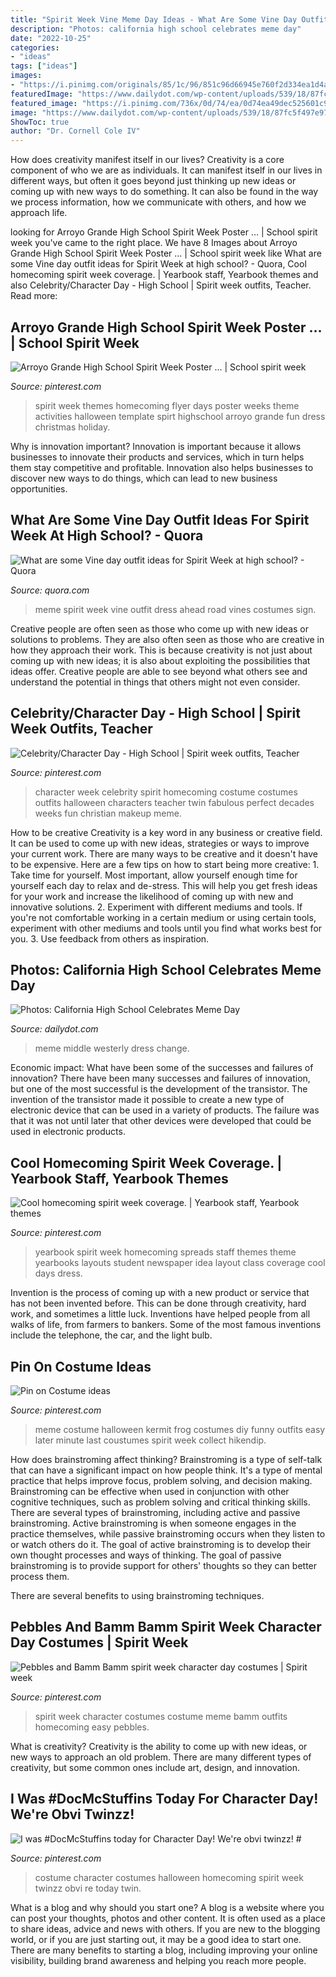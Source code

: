```yaml
---
title: "Spirit Week Vine Meme Day Ideas - What Are Some Vine Day Outfit Ideas For Spirit Week At High School?"
description: "Photos: california high school celebrates meme day"
date: "2022-10-25"
categories:
- "ideas"
tags: ["ideas"]
images:
- "https://i.pinimg.com/originals/85/1c/96/851c96d66945e760f2d334ea1d4a6b69.jpg"
featuredImage: "https://www.dailydot.com/wp-content/uploads/539/18/87fc5f497e97ba91-e1493734474559.jpg"
featured_image: "https://i.pinimg.com/736x/0d/74/ea/0d74ea49dec525601c9ade8fb721096c--meme-costume-costume-ideas.jpg"
image: "https://www.dailydot.com/wp-content/uploads/539/18/87fc5f497e97ba91-e1493734474559.jpg"
ShowToc: true
author: "Dr. Cornell Cole IV"
---
```



How does creativity manifest itself in our lives?
Creativity is a core component of who we are as individuals. It can manifest itself in our lives in different ways, but often it goes beyond just thinking up new ideas or coming up with new ways to do something. It can also be found in the way we process information, how we communicate with others, and how we approach life.

	

		
looking for Arroyo Grande High School Spirit Week Poster … | School spirit week you've came to the right place. We have 8 Images about Arroyo Grande High School Spirit Week Poster … | School spirit week like What are some Vine day outfit ideas for Spirit Week at high school? - Quora, Cool homecoming spirit week coverage. | Yearbook staff, Yearbook themes and also Celebrity/Character Day - High School | Spirit week outfits, Teacher. Read more:
		
    
## Arroyo Grande High School Spirit Week Poster … | School Spirit Week

<img loading=lazy src="https://i.pinimg.com/originals/85/1c/96/851c96d66945e760f2d334ea1d4a6b69.jpg" onerror="this.onerror=null;this.src='https://tse1.mm.bing.net/th?id=OIP.FzmuAE0oUc67EIoERtCDUAHaLc&amp;pid=15.1';" alt="Arroyo Grande High School Spirit Week Poster … | School spirit week">

_Source: pinterest.com_

>spirit week themes homecoming flyer days poster weeks theme activities halloween template spirt highschool arroyo grande fun dress christmas holiday. 

	

Why is innovation important?
Innovation is important because it allows businesses to innovate their products and services, which in turn helps them stay competitive and profitable. Innovation also helps businesses to discover new ways to do things, which can lead to new business opportunities.

    
## What Are Some Vine Day Outfit Ideas For Spirit Week At High School? - Quora

<img loading=lazy src="https://qph.fs.quoracdn.net/main-qimg-aa3c1d23fdee5ee7a3e0794ad2c8c829" onerror="this.onerror=null;this.src='https://tse4.mm.bing.net/th?id=OIP.qjwdI_3uXuej4HlK0sjIKQHaJ4&amp;pid=15.1';" alt="What are some Vine day outfit ideas for Spirit Week at high school? - Quora">

_Source: quora.com_

>meme spirit week vine outfit dress ahead road vines costumes sign. 

	

Creative people are often seen as those who come up with new ideas or solutions to problems. They are also often seen as those who are creative in how they approach their work. This is because creativity is not just about coming up with new ideas; it is also about exploiting the possibilities that ideas offer. Creative people are able to see beyond what others see and understand the potential in things that others might not even consider.

    
## Celebrity/Character Day - High School | Spirit Week Outfits, Teacher

<img loading=lazy src="https://i.pinimg.com/originals/a2/82/24/a28224b885fb8aed21d88e3c261f8857.jpg" onerror="this.onerror=null;this.src='https://tse3.mm.bing.net/th?id=OIP.vC_FSQRvEY-BYAqE5EM0KgHaLH&amp;pid=15.1';" alt="Celebrity/Character Day - High School | Spirit week outfits, Teacher">

_Source: pinterest.com_

>character week celebrity spirit homecoming costume costumes outfits halloween characters teacher twin fabulous perfect decades weeks fun christian makeup meme. 

	

How to be creative
Creativity is a key word in any business or creative field. It can be used to come up with new ideas, strategies or ways to improve your current work. There are many ways to be creative and it doesn't have to be expensive. Here are a few tips on how to start being more creative: 1. Take time for yourself. Most important, allow yourself enough time for yourself each day to relax and de-stress. This will help you get fresh ideas for your work and increase the likelihood of coming up with new and innovative solutions. 2. Experiment with different mediums and tools. If you're not comfortable working in a certain medium or using certain tools, experiment with other mediums and tools until you find what works best for you. 3. Use feedback from others as inspiration.

    
## Photos: California High School Celebrates Meme Day

<img loading=lazy src="https://www.dailydot.com/wp-content/uploads/539/18/87fc5f497e97ba91-e1493734474559.jpg" onerror="this.onerror=null;this.src='https://tse1.mm.bing.net/th?id=OIP.vkVe5b8dwQ3bbrBfeA136QHaDt&amp;pid=15.1';" alt="Photos: California High School Celebrates Meme Day">

_Source: dailydot.com_

>meme middle westerly dress change. 

	

Economic impact: What have been some of the successes and failures of innovation?
There have been many successes and failures of innovation, but one of the most successful is the development of the transistor. The invention of the transistor made it possible to create a new type of electronic device that can be used in a variety of products. The failure was that it was not until later that other devices were developed that could be used in electronic products.

    
## Cool Homecoming Spirit Week Coverage. | Yearbook Staff, Yearbook Themes

<img loading=lazy src="https://i.pinimg.com/originals/d3/96/49/d396498bcff7452af6cfd0be53a884e0.jpg" onerror="this.onerror=null;this.src='https://tse1.mm.bing.net/th?id=OIP.OR2KjxguCdsvyiZiURk3wAHaFj&amp;pid=15.1';" alt="Cool homecoming spirit week coverage. | Yearbook staff, Yearbook themes">

_Source: pinterest.com_

>yearbook spirit week homecoming spreads staff themes theme yearbooks layouts student newspaper idea layout class coverage cool days dress. 

	

Invention is the process of coming up with a new product or service that has not been invented before. This can be done through creativity, hard work, and sometimes a little luck. Inventions have helped people from all walks of life, from farmers to bankers. Some of the most famous inventions include the telephone, the car, and the light bulb.

    
## Pin On Costume Ideas

<img loading=lazy src="https://i.pinimg.com/736x/0d/74/ea/0d74ea49dec525601c9ade8fb721096c--meme-costume-costume-ideas.jpg" onerror="this.onerror=null;this.src='https://tse2.mm.bing.net/th?id=OIP.StnKOlmcqyoyM8mf-c-rmgHaJ3&amp;pid=15.1';" alt="Pin on Costume ideas">

_Source: pinterest.com_

>meme costume halloween kermit frog costumes diy funny outfits easy later minute last coustumes spirit week collect hikendip. 

	

How does brainstroming affect thinking?
Brainstroming is a type of self-talk that can have a significant impact on how people think. It's a type of mental practice that helps improve focus, problem solving, and decision making. Brainstroming can be effective when used in conjunction with other cognitive techniques, such as problem solving and critical thinking skills.
There are several types of brainstroming, including active and passive brainstroming. Active brainstroming is when someone engages in the practice themselves, while passive brainstroming occurs when they listen to or watch others do it. The goal of active brainstroming is to develop their own thought processes and ways of thinking. The goal of passive brainstroming is to provide support for others' thoughts so they can better process them.

There are several benefits to using brainstroming techniques.

    
## Pebbles And Bamm Bamm Spirit Week Character Day Costumes | Spirit Week

<img loading=lazy src="https://i.pinimg.com/736x/62/58/eb/6258eb58cca1e8a7a54480ba4850401b--spirit-weeks-homecoming-week.jpg" onerror="this.onerror=null;this.src='https://tse3.mm.bing.net/th?id=OIP.hK8qmmil07YLescbBLgsqQHaJ3&amp;pid=15.1';" alt="Pebbles and Bamm Bamm spirit week character day costumes | Spirit week">

_Source: pinterest.com_

>spirit week character costumes costume meme bamm outfits homecoming easy pebbles. 

	

What is creativity?
Creativity is the ability to come up with new ideas, or new ways to approach an old problem. There are many different types of creativity, but some common ones include art, design, and innovation.

    
## I Was #DocMcStuffins Today For Character Day! We&#039;re Obvi Twinzz! #

<img loading=lazy src="https://i.pinimg.com/736x/35/23/ce/3523ce3eff01788634c232f84781ef45--homecoming-spirit-week-spirit-week-ideas.jpg" onerror="this.onerror=null;this.src='https://tse4.mm.bing.net/th?id=OIP.DIToL3eAN5_Rf4W23GsHaAHaHa&amp;pid=15.1';" alt="I was #DocMcStuffins today for Character Day! We&#039;re obvi twinzz! #">

_Source: pinterest.com_

>costume character costumes halloween homecoming spirit week twinzz obvi re today twin. 

	

What is a blog and why should you start one?
A blog is a website where you can post your thoughts, photos and other content. It is often used as a place to share ideas, advice and news with others. If you are new to the blogging world, or if you are just starting out, it may be a good idea to start one. There are many benefits to starting a blog, including improving your online visibility, building brand awareness and helping you reach more people.

